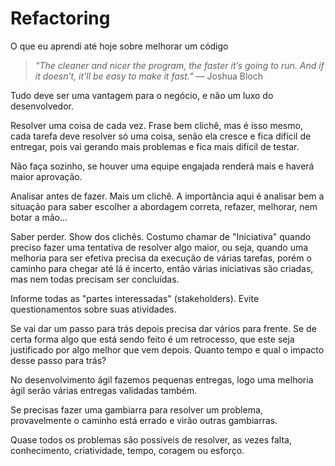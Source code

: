# Refactoring

O que eu aprendi até hoje sobre melhorar um código

>*“The cleaner and nicer the program, the faster it’s going to run. And if it doesn’t, it’ll be easy to make it fast.”*
— Joshua Bloch

Tudo deve ser uma vantagem para o negócio, e não um luxo do desenvolvedor.

Resolver uma coisa de cada vez. Frase bem clichê, mas é isso mesmo, cada tarefa deve resolver só uma coisa, senão ela cresce e fica difícil de entregar, pois vai gerando mais problemas e fica mais difícil de testar.

Não faça sozinho, se houver uma equipe engajada renderá mais e haverá maior aprovação.

Analisar antes de fazer. Mais um clichê. A importância aqui é analisar bem a situação para saber escolher a abordagem correta, refazer, melhorar, nem botar a mão...

Saber perder. Show dos clichês. Costumo chamar de "Iniciativa" quando preciso fazer uma tentativa de resolver algo maior, ou seja, quando uma melhoria para ser efetiva precisa da execução de várias tarefas, porém o caminho para chegar até lá é incerto, então várias iniciativas são criadas, mas nem todas precisam ser concluídas.

Informe todas as "partes interessadas" (stakeholders). Evite questionamentos sobre suas atividades.

Se vai dar um passo para trás depois precisa dar vários para frente. Se de certa forma algo que está sendo feito é um retrocesso, que este seja justificado por algo melhor que vem depois. Quanto tempo e qual o impacto desse passo para trás?

No desenvolvimento ágil fazemos pequenas entregas, logo uma melhoria ágil serão várias entregas validadas também.

Se precisas fazer uma gambiarra para resolver um problema, provavelmente o caminho está errado e virão outras gambiarras.

Quase todos os problemas são possíveis de resolver, as vezes falta, conhecimento, criatividade, tempo, coragem ou esforço.
